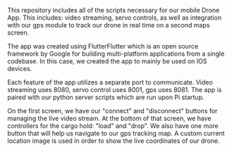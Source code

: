 This repository includes all of the scripts necessary for our mobile Drone App. 
This includes: video streaming, servo controls, as well as integration with our gps module to track our drone in real time on a second maps screen. 

The app was created using FlutterFlutter which is an open source framework by Google for building multi-platform applications from a single codebase. In this case, we created the app to mainly be used on IOS devices.

Each feature of the app utilizes a separate port to communicate. Video streaming uses 8080, servo control uses 8001, gps uses 8081. The app is paired with our python server scripts which are run upon Pi startup.

On the first screen, we have our "connect" and "disconnect" buttons for managing the live video stream. At the bottom of that screen, we have controllers for the cargo hold: "load" and "drop". We also have one more button that will help us navigate to our gps tracking map. A custom current location image is used in order to show the live coordinates of our drone. 

